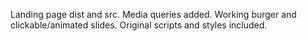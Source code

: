 Landing page dist and src.
Media queries added.
Working burger and clickable/animated slides.
Original scripts and styles included.